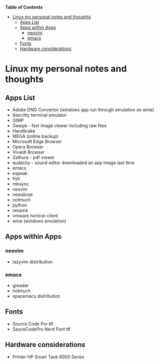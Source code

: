 <!-- markdown-toc start - Don't edit this section. Run M-x markdown-toc-refresh-toc -->
**Table of Contents**

- [Linux my personal notes and thoughts](#linux-my-personal-notes-and-thoughts)
    - [Apps List](#apps-list)
    - [Apps within Apps](#apps-within-apps)
        - [neovim](#neovim)
        - [emacs](#emacs)
    - [Fonts](#fonts)
    - [Hardware considerations](#hardware-considerations)

<!-- markdown-toc end -->
# Linux my personal notes and thoughts #

## Apps List ##

- Adobe DNG Convertor (windows app run through emulation on wine)
- Alacritty terminal emulator
- GIMP
- Geeqie - fast image viewer including raw files
- Handbrake
- MEGA (online backup)
- Microsoft Edge Browser
- Opera Browser
- Vivaldi Browser
- Zathura - pdf viewer
- audacity - sound editor downloaded an app image last time
- emacs
- espeak
- fish
- mbsync
- neovim
- newsboat
- notmuch
- python
- rename
- vmware horizon client
- wine (windows emulation)

## Apps within Apps ##

### neovim ###

- lazyvim distribution

### emacs ###

- greader
- notmuch
- spacemacs distribution

## Fonts ##

- Source Code Pro ttf
- SauceCodePro Nerd Font ttf

## Hardware considerations ##

- Printer HP Smart Tank 6000 Series
